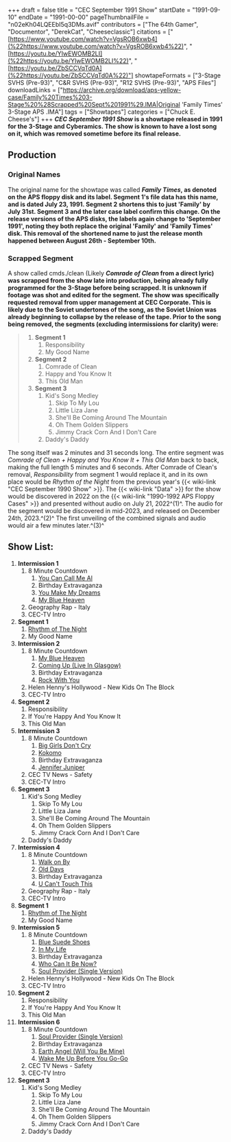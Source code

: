 +++
draft = false
title = "CEC September 1991 Show"
startDate = "1991-09-10"
endDate = "1991-00-00"
pageThumbnailFile = "n02eKh04LQEEbI5q3DMs.avif"
contributors = ["The 64th Gamer", "Documentor", "DerekCat", "Cheeseclassic"]
citations = ["[https://www.youtube.com/watch?v=VgsROB6xwb4](%22https://www.youtube.com/watch?v=VgsROB6xwb4%22)", "[https://youtu.be/YIwEWOMB2LI](%22https://youtu.be/YIwEWOMB2LI%22)", "[https://youtu.be/ZbSCCVqTd0A](%22https://youtu.be/ZbSCCVqTd0A%22)"]
showtapeFormats = ["3-Stage SVHS (Pre-93)", "C&R SVHS (Pre-93)", "R12 SVHS (Pre-93)", "APS Files"]
downloadLinks = ["https://archive.org/download/aps-yellow-case/Family%20Times%203-Stage%20%28Scrapped%20Sept%201991%29.IMA|Original 'Family Times' 3-Stage APS .IMA"]
tags = ["Showtapes"]
categories = ["Chuck E. Cheese's"]
+++
***CEC September 1991 Show* is a showtape released in 1991 for the 3-Stage and Cyberamics.
The show is known to have a lost song on it, which was removed sometime before its final release.**

## Production

### Original Names

The original name for the showtape was called ***Family Times*, as denoted on the APS floppy disk and its label. Segment 1's file data has this name, and is dated July 23, 1991. Segment 2 shortens this to just 'Family' by July 31st. Segment 3 and the later case label confirm this change.
On the release versions of the APS disks, the labels again change to 'September 1991', noting they both replace the original 'Family' and 'Family Times' disk. This removal of the shortened name to just the release month happened between August 26th - September 10th.**

### Scrapped Segment

A show called cmds./clean (Likely ***Comrade of Clean* from a direct lyric) was scrapped from the show late into production, being already fully programmed for the 3-Stage before being scrapped. It is unknown if footage was shot and edited for the segment.
The show was specifically requested removal from upper management at CEC Corporate. This is likely due to the Soviet undertones of the song, as the Soviet Union was already beginning to collapse by the release of the tape.
Prior to the song being removed, the segments (excluding intermissions for clarity) were:**

> 1.  **Segment 1**
>     1.  Responsibility
>     2.  My Good Name
> 2.  **Segment 2**
>     1.  Comrade of Clean
>     2.  Happy and You Know It
>     3.  This Old Man
> 3.  **Segment 3**
>     1.  Kid's Song Medley
>         1.  Skip To My Lou
>         2.  Little Liza Jane
>         3.  She'll Be Coming Around The Mountain
>         4.  Oh Them Golden Slippers
>         5.  Jimmy Crack Corn And I Don't Care
>     2.  Daddy's Daddy

The song itself was 2 minutes and 31 seconds long. The entire segment was *Comrade of Clean + Happy and You Know It + This Old Man* back to back, making the full length 5 minutes and 6 seconds. After Comrade of Clean's removal, *Responsibility* from segment 1 would replace it, and in its own place would be *Rhythm of the Night* from the previous year's {{< wiki-link "CEC September 1990 Show" >}}.
The {{< wiki-link "Data" >}} for the show would be discovered in 2022 on the {{< wiki-link "1990-1992 APS Floppy Cases" >}} and presented without audio on July 21, 2022^(1)^. The audio for the segment would be discovered in mid-2023, and released on December 24th, 2023.^(2)^ The first unveiling of the combined signals and audio would air a few minutes later.^(3)^

## Show List:

1.  **Intermission 1**
    1.  8 Minute Countdown
        1.  [You Can Call Me Al](https://en.wikipedia.org/wiki/You_Can_Call_Me_Al)
        2.  Birthday Extravaganza
        3.  [You Make My Dreams](https://en.wikipedia.org/wiki/You_Make_My_Dreams)
        4.  [My Blue Heaven](https://en.wikipedia.org/wiki/Fats_Domino_Rock_and_Rollin%27)
    2.  Geography Rap - Italy
    3.  CEC-TV Intro
2.  **Segment 1**
    1.  [Rhythm of The Night](https://en.m.wikipedia.org/wiki/Rhythm_of_the_Night_(song))
    2.  My Good Name
3.  **Intermission 2**
    1.  8 Minute Countdown
        1.  [My Blue Heaven](https://en.wikipedia.org/wiki/Fats_Domino_Rock_and_Rollin%27)
        2.  [Coming Up (Live In Glasgow)](https://en.wikipedia.org/wiki/Coming_Up_(song))
        3.  Birthday Extravaganza
        4.  [Rock With You](https://en.wikipedia.org/wiki/Rock_with_You)
    2.  Helen Henny's Hollywood - New Kids On The Block
    3.  CEC-TV Intro
4.  **Segment 2**
    1.  Responsibility
    2.  If You're Happy And You Know It
    3.  This Old Man
5.  **Intermission 3**
    1.  8 Minute Countdown
        1.  [Big Girls Don't Cry](https://en.wikipedia.org/wiki/Big_Girls_Don%27t_Cry_(The_Four_Seasons_song))
        2.  [Kokomo](https://en.wikipedia.org/wiki/Kokomo_(song))
        3.  Birthday Extravaganza
        4.  [Jennifer Juniper](https://en.wikipedia.org/wiki/Jennifer_Juniper)
    2.  CEC TV News - Safety
    3.  CEC-TV Intro
6.  **Segment 3**
    1.  Kid's Song Medley
        1.  Skip To My Lou
        2.  Little Liza Jane
        3.  She'll Be Coming Around The Mountain
        4.  Oh Them Golden Slippers
        5.  Jimmy Crack Corn And I Don't Care
    2.  Daddy's Daddy
7.  **Intermission 4**
    1.  8 Minute Countdown
        1.  [Walk on By](https://en.wikipedia.org/wiki/Walk_On_By_(song))
        2.  [Old Days](https://en.wikipedia.org/wiki/Old_Days)
        3.  Birthday Extravaganza
        4.  [U Can't Touch This](https://en.wikipedia.org/wiki/U_Can%27t_Touch_This)
    2.  Geography Rap - Italy
    3.  CEC-TV Intro
8.  **Segment 1**
    1.  [Rhythm of The Night](https://en.m.wikipedia.org/wiki/Rhythm_of_the_Night_(song))
    2.  My Good Name
9.  **Intermission 5**
    1.  8 Minute Countdown
        1.  [Blue Suede Shoes](https://en.wikipedia.org/wiki/G.I._Blues_(soundtrack))
        2.  [In My Life](https://en.wikipedia.org/wiki/In_My_Life)
        3.  Birthday Extravaganza
        4.  [Who Can It Be Now?](https://en.wikipedia.org/wiki/Who_Can_It_Be_Now%3F)
        5.  [Soul Provider (Single Version)](https://en.wikipedia.org/wiki/Soul_Provider)
    2.  Helen Henny's Hollywood - New Kids On The Block
    3.  CEC-TV Intro
10. **Segment 2**
    1.  Responsibility
    2.  If You're Happy And You Know It
    3.  This Old Man
11. **Intermission 6**
    1.  8 Minute Countdown
        1.  [Soul Provider (Single Version)](https://en.wikipedia.org/wiki/Soul_Provider)
        2.  Birthday Extravaganza
        3.  [Earth Angel (Will You Be Mine)](https://en.wikipedia.org/wiki/Earth_Angel)
        4.  [Wake Me Up Before You Go-Go](https://en.wikipedia.org/wiki/Wake_Me_Up_Before_You_Go-Go)
    2.  CEC TV News - Safety
    3.  CEC-TV Intro
12. **Segment 3**
    1.  Kid's Song Medley
        1.  Skip To My Lou
        2.  Little Liza Jane
        3.  She'll Be Coming Around The Mountain
        4.  Oh Them Golden Slippers
        5.  Jimmy Crack Corn And I Don't Care
    2.  Daddy's Daddy
